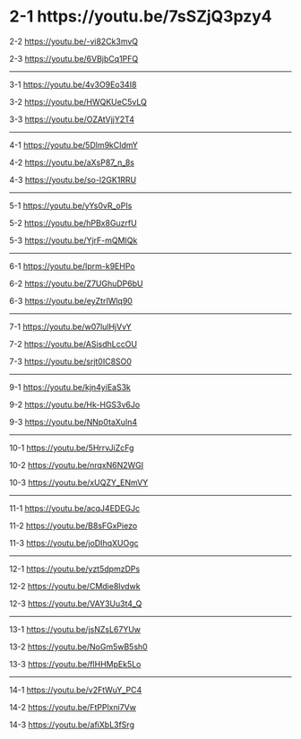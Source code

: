 <h1>2-1 https://youtu.be/7sSZjQ3pzy4</h1>

2-2 https://youtu.be/-vi82Ck3mvQ

2-3 https://youtu.be/6VBjbCq1PFQ

<hr>

3-1 https://youtu.be/4v3O9Eo34I8

3-2 https://youtu.be/HWQKUeC5vLQ

3-3 https://youtu.be/OZAtVjjY2T4

<hr>

4-1 https://youtu.be/5Dlm9kCIdmY

4-2 https://youtu.be/aXsP87_n_8s

4-3 https://youtu.be/so-l2GK1RRU

<hr>

5-1 https://youtu.be/yYs0vR_oPIs

5-2 https://youtu.be/hPBx8GuzrfU

5-3 https://youtu.be/YjrF-mQMIQk

<hr>

6-1 https://youtu.be/Iprm-k9EHPo

6-2 https://youtu.be/Z7UGhuDP6bU

6-3 https://youtu.be/eyZtrIWlq90

<hr>

7-1 https://youtu.be/w07lulHjVvY

7-2 https://youtu.be/ASisdhLccOU

7-3 https://youtu.be/srjt0IC8SO0

<hr>

9-1 https://youtu.be/kjn4yiEaS3k

9-2 https://youtu.be/Hk-HGS3v6Jo

9-3 https://youtu.be/NNp0taXuIn4

<hr>

10-1 https://youtu.be/5HrrvJiZcFg

10-2 https://youtu.be/nrqxN6N2WGI

10-3 https://youtu.be/xUQZY_ENmVY

<hr>

11-1 https://youtu.be/acqJ4EDEGJc

11-2 https://youtu.be/B8sFGxPiezo

11-3 https://youtu.be/joDIhqXUOgc

<hr>

12-1 https://youtu.be/yzt5dpmzDPs

12-2 https://youtu.be/CMdie8lvdwk

12-3 https://youtu.be/VAY3Uu3t4_Q

<hr>

13-1 https://youtu.be/jsNZsL67YUw

13-2 https://youtu.be/NoGm5wB5sh0

13-3 https://youtu.be/flHHMpEk5Lo

<hr>

14-1 https://youtu.be/v2FtWuY_PC4

14-2 https://youtu.be/FtPPlxni7Vw

14-3 https://youtu.be/afiXbL3fSrg
